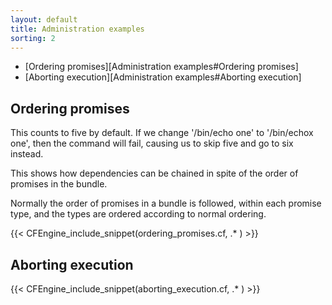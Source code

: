 ```yaml
---
layout: default
title: Administration examples
sorting: 2
---
```


- [Ordering promises][Administration examples#Ordering promises]
- [Aborting execution][Administration examples#Aborting execution]

## Ordering promises

This counts to five by default. If we change '/bin/echo one' to '/bin/echox one', then the command will fail, causing us to skip five and go to six instead.

This shows how dependencies can be chained in spite of the order of promises in the bundle.

Normally the order of promises in a bundle is followed, within each promise type, and the types are ordered according to normal ordering.

{{< CFEngine_include_snippet(ordering_promises.cf, .* ) >}}

## Aborting execution

{{< CFEngine_include_snippet(aborting_execution.cf, .* ) >}}
